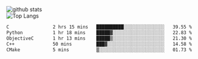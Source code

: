 ![github stats](https://github-readme-stats.vercel.app/api?username=AndreFerreira5&show_icons=true&theme=dark&count_private=true)
<br>
![Top Langs](https://github-readme-stats.vercel.app/api/top-langs/?username=AndreFerreira5&layout=compact&theme=dark)
<br>
<!--START_SECTION:waka-->

```txt
C                2 hrs 15 mins   ██████████░░░░░░░░░░░░░░░   39.55 %
Python           1 hr 18 mins    █████▓░░░░░░░░░░░░░░░░░░░   22.83 %
ObjectiveC       1 hr 13 mins    █████▒░░░░░░░░░░░░░░░░░░░   21.30 %
C++              50 mins         ███▓░░░░░░░░░░░░░░░░░░░░░   14.58 %
CMake            5 mins          ▒░░░░░░░░░░░░░░░░░░░░░░░░   01.73 %
```

<!--END_SECTION:waka-->
